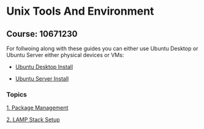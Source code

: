# Unix Tools And Environment
## Course: 10671230

For follwoing along with these guides you can either use Ubuntu Desktop or Ubuntu Server either physical devices or VMs:

   * [Ubuntu Desktop Install](https://www.freecodecamp.org/news/how-to-install-ubuntu-with-oracle-virtualbox/)

   * [Ubuntu Server Install](https://www.linuxtechi.com/how-to-install-ubuntu-server/)

### Topics
[1. Package Management](https://github.com/IbrahimTalaatAh/UnixToolsAndEnv/blob/main/1.%20Package%20Management.md)

[2. LAMP Stack Setup](https://github.com/IbrahimTalaatAh/UnixToolsAndEnv/blob/main/LAMP%20Stack.md)
